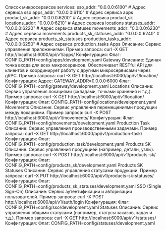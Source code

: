 Список микросервисов
services:
sso_addr: "0.0.0.0:6100" # Адрес сервиса sso
apps_addr: "0.0.0.0:6110" # Адрес сервиса apps
product_sk_addr: "0.0.0.0:6200" # Адрес сервиса product_sk
locations_addr: "0.0.0.0:6210" # Адрес сервиса locations
statuses_addr: "0.0.0.0:6220" # Адрес сервиса statuses
movements_addr: "0.0.0.0:6230" # Адрес сервиса movements
products_sk_statuses_addr: "0.0.0.0:6240" # Адрес сервиса products_sk_statuses
production_tasks_addr: "0.0.0.0:6250" # Адрес сервиса production_tasks
Apps
Описание: Сервис управления приложениями.
Пример запроса:
curl -X GET http://localhost:6000/api/v1/apps/
Конфигурация:
Флаг: CONFIG_PATH=config/apps/development.yaml
Gateway
Описание: Единая точка входа для всех микросервисов. Обеспечивает RESTful API для клиентов и координирует работу с другими микросервисами через gRPC.
Пример запроса:
curl -X GET http://localhost:6000/api/v1/location/
Конфигурация:
Адрес: GATEWAY_ADDR=0.0.0.0:6000
Флаг: CONFIG_PATH=config/gateway/development.yaml
Locations
Описание: Сервис управления локациями (складами, точками хранения и т.д.).
Пример запроса:
curl -X GET http://localhost:6000/api/v1/location/
Конфигурация:
Флаг: CONFIG_PATH=config/locations/development.yaml
Movements
Описание: Сервис управления перемещениями продукции между локациями.
Пример запроса:
curl -X POST http://localhost:6000/api/v1/movements/
Конфигурация:
Флаг: CONFIG_PATH=config/movements/development.yaml
Production Task
Описание: Сервис управления производственными задачами.
Пример запроса:
curl -X GET http://localhost:6000/api/v1/production-task/
Конфигурация:
Флаг: CONFIG_PATH=config/production_task/development.yaml
Products SK
Описание: Сервис управления продукцией (например, детали, узлы).
Пример запроса:
curl -X POST http://localhost:6000/api/v1/products-sk/
Конфигурация:
Флаг: CONFIG_PATH=config/products_sk/development.yaml
Products SK Statuses
Описание: Сервис управления статусами продукции.
Пример запроса:
curl -X PUT http://localhost:6000/api/v1/products-sk-statuses/
Конфигурация:
Флаг: CONFIG_PATH=config/products_sk_statuses/development.yaml
SSO (Single Sign-On)
Описание: Сервис аутентификации и авторизации пользователей.
Пример запроса:
curl -X POST http://localhost:6000/api/v1/auth/login
Конфигурация:
Флаг: CONFIG_PATH=config/sso/development.yaml
Statuses
Описание: Сервис управления общими статусами (например, статусы заказов, задач и т.д.).
Пример запроса:
curl -X GET http://localhost:6000/api/v1/statuses/
Конфигурация:
Флаг: CONFIG_PATH=config/statuses/development.yaml
